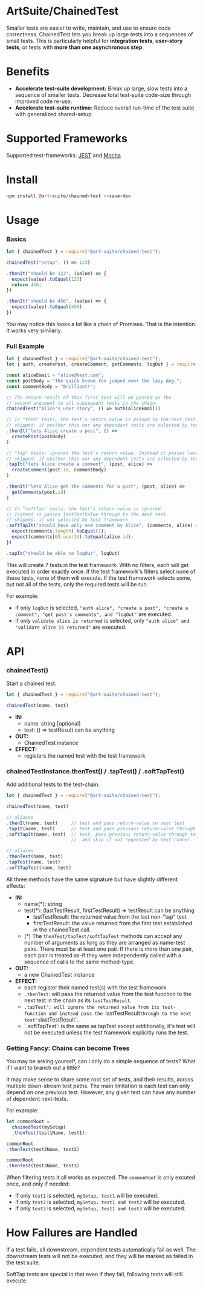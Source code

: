 # ArtSuite/ChainedTest

Smaller tests are easier to write, maintain, and use to ensure code correctness.
ChainedTest lets you break up large tests into a sequences of small tests. This is particularly helpful for **integration tests**, **user-story tests**, or tests with **more than one asynchronous step**.

# Benefits

- **Accelerate test-suite development:** Break up large, slow tests into a sequence of smaller tests. Decrease total test-suite code-size through improved code re-use.
- **Accelerate test-suite runtime:** Reduce overall run-time of the test suite with generalized shared-setup.

# Supported Frameworks

Supported test-frameworks: [JEST](https://www.npmjs.com/package/jest) and [Mocha](https://www.npmjs.com/package/mocha)

# Install

```coffeescript
npm install @art-suite/chained-test --save-dev
```

# Usage

### Basics

```javascript
let { chainedTest } = require("@art-suite/chained-test");

chainedTest("setup", () => 123)

.thenIt("should be 123", (value) => {
  expect(value).toEqual(123)
  return 456;
})

.thenIt("should be 456", (value) => {
  expect(value).toEqual(456)
})
```

You may notice this looks a lot like a chain of Promises. That is the intention. It works very similarly.

### Full Example

```javascript
let { chainedTest } = require("@art-suite/chained-test");
let { auth, createPost, createComment, getComments, logOut } = require("./TestApp");

const aliceEmail = "alice@test.com";
const postBody = "The quick brown fox jumped over the lazy dog.";
const commentBody = "Brilliant!";

// The return-result of this first test will be passed as the
// second argument to all subsequent tests in the chain.
chainedTest("Alice's user story", () => auth(aliceEmail))

// In "then" tests, the test's return value is passed to the next test.
// skipped: if neither this nor any dependent tests are selected by test framework
.thenIt("lets Alice create a post", () =>
  createPost(postBody)
)

// "tap" tests: ignores the test's return value. Instead it passes lastTestValue through.
// skipped: if neither this nor any dependent tests are selected by test framework
.tapIt("lets Alice create a comment", (post, alice) =>
  createComment(post.id, commentBody)
)

.thenIt("lets Alice get the comments for a post", (post, alice) =>
  getComments(post.id)
)

// In "softTap" tests, the test's return value is ignored.
// Instead it passes lastTestValue through to the next test.
// skipped: if not selected by test framework
.softTapIt("should have only one comment by Alice", (comments, alice) => {
  expect(comments.length).toEqual(1);
  expect(comments[0].userId).toEqual(alice.id);
})

.tapIt("should be able to logOut", logOut)
```

This will create 7 tests in the test framework. With no filters, each will get executed in order exactly once. If the test framework's filters select none of these tests, none of them will execute. If the test framework selects some, but not all of the tests, only the required tests will be run.

For example:

- If only `logOut` is selected, `"auth alice", "create a post", "create a comment", "get post's comments", and "logOut"` are executed.
- If only `validate alice is returned` is selected, only `"auth alice" and "validate alice is returned"` are executed.

# API


### chainedTest()

Start a chained test.

```javascript
let { chainedTest } = require("@art-suite/chained-test");

chainedTest(name, test)
```

- **IN:**
  - name: string [optional]
  - test: () => testResult can be anything
- **OUT:**
  - ChainedTest instance
- **EFFECT:**
  - registers the named test with the test framework

### chainedTestInstance.thenTest() / .tapTest() / .softTapTest()

Add additional tests to the test-chain.

```javascript
let { chainedTest } = require("@art-suite/chained-test");

chainedTest(name, test)

// aliases
.thenIt(name, test)     // test and pass return-value to next test
.tapIt(name, test)      // test and pass previous return-value through to next test
.softTapIt(name, test)  // test, pass previous return-value through to next test,
                        //  and skip if not requested by test runner.

// aliases
.thenTest(name, test)
.tapTest(name, test)
.softTapTest(name, test)
```

All three methods have the same signature but have slightly different effects:

- **IN:**
  - name(*): string
  - test(*): (lastTestResult, firstTestResult) => testResult can be anything
    - lastTestResult: the returned value from the last non-"tap" test.
    - firstTestResult: the value returned from the first test established in the chainedTest call.
  - (*) The `thenTest/tapTest/softTapTest` methods can accept any number of arguments as long as they are arranged as name-test pairs. There must be at least one pair. If there is more than one pair, each pair is treated as-if they were independently called with a sequence of calls to the same method-type.
- **OUT:**
  - a new ChainedTest instance
- **EFFECT:**
  - each register their named test(s) with the test framework
  - `.thenTest`: will pass the returned value from the test function to the next test in the chain as its `lastTestResult`.
  - `.tapTest': will ignore the returned value from its test-function and instead pass the `lastTestResult` through to the next test's `lastTestResult`.
  - `.softTapTest': is the same as tapTest except additionally, it's test will not be executed unless the test framework explicitly runs the test.

### Getting Fancy: Chains can become Trees

You may be asking yourself, can I only do a simple sequence of tests? What if I want to branch out a little?

It may make sense to share some root set of tests, and their results, across multiple down-stream test paths. The main limitation is each test can only depend on one previous test. However, any given test can have any number of dependent next-tests.

For example:
```javascript
let commonRoot =
  chainedTest(mySetup)
  .thenTest(test1Name, test1);

commonRoot
.thenTest(test2Name, test2)

commonRoot
.thenTest(test3Name, test3)
```

When filtering tests it all works as expected. The `commonRoot` is only excuted once, and only if needed:

- If only `test1` is selected, `mySetup, test1` will be executed.
- If only `test2` is selected, `mySetup, test1 and test2` will be executed.
- If only `test3` is selected, `mySetup, test1 and test3` will be executed.

# How Failures are Handled

If a test fails, all downstream, dependent tests automatically fail as well. The downstream tests will not be executed, and they will be marked as failed in the test suite.

SoftTap tests are special in that even if they fail, following tests will still execute.